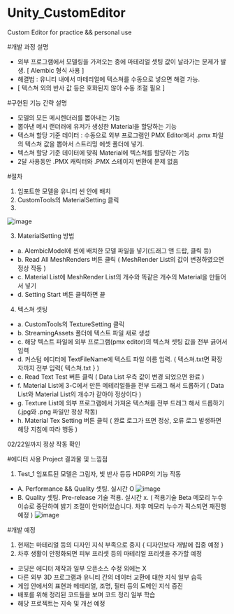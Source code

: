 # Unity_CustomEditor
 Custom Editor for practice &amp;&amp; personal use

#개발 과정 설명
- 외부 프로그램에서 모델링을 가져오는 중에 마테리얼 셋팅 값이 날라가는 문제가 발생. [ Alembic 형식 사용 ]
- 해결법 : 유니티 내에서 마테리얼에 텍스쳐를 수동으로 넣으면 해결 가능.
- [ 텍스쳐 외의 반사 값 등은 호화된지 않아 수동 조절 필요 ]

#구현된 기능 간략 설명
- 모델의 모든 메시렌더러를 뽑아내는 기능
- 뽑아낸 메시 랜더러에 유저가 생성한 Material을 할당하는 기능
- 텍스쳐 할당 기준 데이터 : 수동으로 외부 프로그램인 PMX Editor에서 .pmx 파일의 텍스쳐 값을 뽑아서 스트리밍 에셋 폴더에 넣기.
- 텍스쳐 할당 기준 데이터에 맞춰 Material에 텍스쳐를 할당하는 기능
- 2달 사용동안 .PMX 캐릭터와 .PMX 스테이지 변환에 문제 없음

#절차

1. 임포트한 모델을 유니티 씬 안에 배치
2. CustomTools의 MaterialSetting 클릭
3. 
![image](https://user-images.githubusercontent.com/66342017/220447135-62189382-7f62-4ca3-bf42-d78a031f5746.png)

3. MaterialSetting 방법
* a. AlembicModel에 씬에 배치한 모델 파일을 넣기(드래그 앤 드랍, 클릭 등)
* b. Read All MeshRenders 버튼 클릭 ( MeshRender List의 값이 변경하였으면 정상 작동 )
* c. Material List에  MeshRender List의 개수와 똑같은 개수의 Material을 만들어서 넣기
* d. Setting Start 버튼 클릭하면 끝

4. 텍스쳐 셋팅
* a. CustomTools의 TextureSetting 클릭
* b. StreamingAssets 폴더에 텍스트 파일 새로 생성
* c. 해당 텍스트 파일에 외부 프로그램(pmx editor)의 텍스쳐 셋팅 값을 전부 긁어서 입력 
* d. 커스텀 에디터에 TextFileName에 텍스트 파일 이름 입력. ( 텍스쳐.txt면 확장자까지 전부 입력{ 텍스쳐.txt } )
* e. Read Text Test 버튼 클릭 ( Data List 우측 값이 변경 되었으면 완료 )
* f. Material List에 3-C에서 만든 메테리얼들을 전부 드래그 해서 드롭하기 ( Data List와 Material List의 개수가 같아야 정상이다 )
* g. Texture List에 외부 프로그램에서 가져온 텍스쳐를 전부 드래그 해서 드롭하기 (.jpg와 .png 파일만 정상 작동)
* h. Material Tex Setting 버튼 클릭 ( 완료 로그가 뜨면 정상, 오류 로그 발생하면 해당 지침에 따라 행동 )

02/22일까지 정상 작동 확인

#에디터 사용 Project 결과물 및 느낌점
1. Test_1 임포트된 모델은 그림자, 빛 반사 등등 HDRP의  기능 작동 
* A. Performance && Quality 셋팅. 실시간 O
![image](https://user-images.githubusercontent.com/66342017/204307961-8a6ccdcb-2e12-40a7-8414-a6514d0d42af.png)
* B. Quality 셋팅. Pre-release 기술 적용. 실시간 x. ( 적용기술 Beta 메모리 누수 이슈로 중단하여 밝기 조절이 안되어있습니다. 차후 메모리 누수가 픽스되면 재진행 예정 )
![image](https://user-images.githubusercontent.com/66342017/204301894-914c2ba1-d9c2-463a-9055-4c66d93d7841.png)

#개발 예정
1. 현재는 마테리얼 등의 디자인 지식 부족으로 중지 { 디자인보다 개발에 집중 예정 }
2. 차후 생활이 안정화되면 피부 프리셋 등의 마테리얼 프리셋을 추가할 예정

* 코딩은 에디터 제작과 일부 오픈소스 수정 외에는 X
* 다른 외부 3D 프로그램과 유니티 간의 데이터 교환에 대한 지식 일부 습득
* 게임 안에서의 표현과 메테리얼, 조명, 필터 등의 도메인 지식 증진
* 배포를 위해 정리된 코드들을 보며 코드 정리 일부 학습
* 해당 프로젝트는 지속 및 개선 예정
